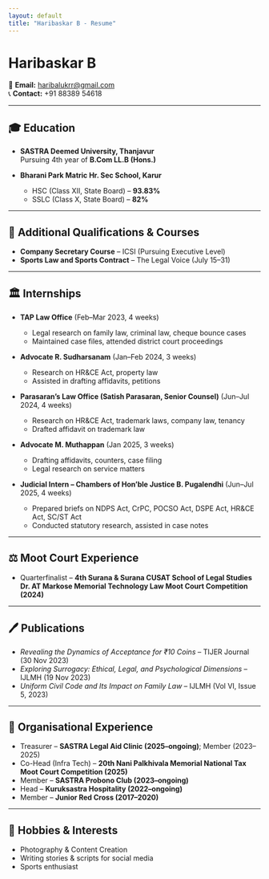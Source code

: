 ```yaml
---
layout: default
title: "Haribaskar B - Resume"
---
```


# Haribaskar B

📧 **Email:** haribalukrr@gmail.com  
📞 **Contact:** +91 88389 54618  

---

## 🎓 Education
- **SASTRA Deemed University, Thanjavur**  
  Pursuing 4th year of **B.Com LL.B (Hons.)**  

- **Bharani Park Matric Hr. Sec School, Karur**  
  - HSC (Class XII, State Board) – **93.83%**  
  - SSLC (Class X, State Board) – **82%**  

---

## 📜 Additional Qualifications & Courses
- **Company Secretary Course** – ICSI (Pursuing Executive Level)  
- **Sports Law and Sports Contract** – The Legal Voice (July 15–31)  

---

## 🏛 Internships
- **TAP Law Office** (Feb–Mar 2023, 4 weeks)  
  - Legal research on family law, criminal law, cheque bounce cases  
  - Maintained case files, attended district court proceedings  

- **Advocate R. Sudharsanam** (Jan–Feb 2024, 3 weeks)  
  - Research on HR&CE Act, property law  
  - Assisted in drafting affidavits, petitions  

- **Parasaran’s Law Office (Satish Parasaran, Senior Counsel)** (Jun–Jul 2024, 4 weeks)  
  - Research on HR&CE Act, trademark laws, company law, tenancy  
  - Drafted affidavit on trademark law  

- **Advocate M. Muthappan** (Jan 2025, 3 weeks)  
  - Drafting affidavits, counters, case filing  
  - Legal research on service matters  

- **Judicial Intern – Chambers of Hon’ble Justice B. Pugalendhi** (Jun–Jul 2025, 4 weeks)  
  - Prepared briefs on NDPS Act, CrPC, POCSO Act, DSPE Act, HR&CE Act, SC/ST Act  
  - Conducted statutory research, assisted in case notes  

---

## ⚖ Moot Court Experience
- Quarterfinalist – **4th Surana & Surana CUSAT School of Legal Studies Dr. AT Markose Memorial Technology Law Moot Court Competition (2024)**  

---

## 🖊 Publications
- *Revealing the Dynamics of Acceptance for ₹10 Coins* – TIJER Journal (30 Nov 2023)  
- *Exploring Surrogacy: Ethical, Legal, and Psychological Dimensions* – IJLMH (19 Nov 2023)  
- *Uniform Civil Code and Its Impact on Family Law* – IJLMH (Vol VI, Issue 5, 2023)  

---

## 👥 Organisational Experience
- Treasurer – **SASTRA Legal Aid Clinic (2025–ongoing)**; Member (2023–2025)  
- Co-Head (Infra Tech) – **20th Nani Palkhivala Memorial National Tax Moot Court Competition (2025)**  
- Member – **SASTRA Probono Club (2023–ongoing)**  
- Head – **Kuruksastra Hospitality (2022–ongoing)**  
- Member – **Junior Red Cross (2017–2020)**  

---

## 🎯 Hobbies & Interests
- Photography & Content Creation  
- Writing stories & scripts for social media  
- Sports enthusiast  
